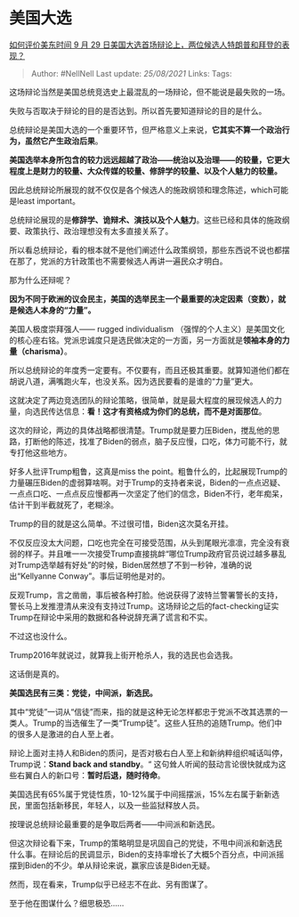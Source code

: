 # 美国大选
[如何评价美东时间 9 月 29 日美国大选首场辩论上，两位候选人特朗普和拜登的表现？](https://www.zhihu.com/question/423566768/answer/1501852693)

> Author: #NellNell 
> Last update: *25/08/2021* 
> Links:
> Tags:  

这场辩论当然是美国总统竞选史上最混乱的一场辩论，但不能说是最失败的一场。

失败与否取决于辩论的目的是否达到。所以首先要知道辩论的目的是什么。

总统辩论是美国大选的一个重要环节，但严格意义上来说，**它其实不算一个政治行为，虽然它产生政治后果**。

**美国选举本身所包含的较力远远超越了政治——统治以及治理——的较量，它更大程度上是财力的较量、大众传媒的较量、修辞学的较量、以及个人魅力的较量。**

因此总统辩论所展现的就不仅仅是各个候选人的施政纲领和理念陈述，which可能是least important。

总统辩论展现的是**修辞学、诡辩术、演技以及个人魅力**。这些已经和具体的施政纲要、政策执行、政治理想没有太多直接关系了。

所以看总统辩论，看的根本就不是他们阐述什么政策纲领，那些东西说不说也都摆在那了，党派的方针政策也不需要候选人再讲一遍民众才明白。

那为什么还辩呢？

**因为不同于欧洲的议会民主，美国的选举民主一个最重要的决定因素（变数），就是候选人本身的“力量”。**

美国人极度崇拜强人—— rugged individualism （强悍的个人主义）是美国文化的核心座右铭。党派忠诚度只是选民做决定的一方面，另一方面就是**领袖本身的力量（charisma）**。

所以总统辩论的年度秀一定要有。不仅要有，而且还极其重要。就算知道他们都在胡说八道，满嘴跑火车，也没关系。因为选民要看的是谁的“力量”更大。

这就决定了两边竞选团队的辩论策略，很简单，就是最大程度的展现候选人的力量，向选民传达信息：**看！这才有资格成为你们的总统，而不是对面那位**。

这次的辩论，两边的具体战略都很清楚。Trump就是要力压Biden，搅乱他的思路，打断他的陈述，找准了Biden的弱点，脑子反应慢，口吃，体力可能不行，就专打他这些地方。

好多人批评Trump粗鲁，这真是miss the point。粗鲁什么的，比起展现Trump的力量碾压Biden的虚弱算啥啊。对于Trump的支持者来说，Biden的一点点迟疑、一点点口吃、一点点反应慢都再一次坚定了他们的信念，Biden不行，老年痴呆，估计干到半截就死了，老糊涂。

Trump的目的就是这么简单。不过很可惜，Biden这次莫名开挂。

不仅反应没太大问题，口吃也完全在可接受范围，从头到尾眼光凛凛，完全没有衰弱的样子。并且唯一一次接受Trump直接挑衅“哪位Trump政府官员说过越多暴乱对Trump选举越有好处”的时候，Biden居然想了不到一秒钟，准确的说出“Kellyanne Conway”。事后证明他是对的。

反观Trump，言之凿凿，事后被各种打脸。他说获得了波特兰警署警长的支持，警长马上发推澄清从来没有支持过Trump。这场辩论之后的fact-checking证实Trump在辩论中采用的数据和各种说辞充满了谎言和不实。

不过这也没什么。

Trump2016年就说过，就算我上街开枪杀人，我的选民也会选我。

这话倒是真的。

**美国选民有三类：党徒，中间派，新选民。**

其中“党徒”一词从“信徒”而来，指的就是这种无论怎样都忠于党派不改其选票的一类人。Trump的当选催生了一类“Trump徒”。这些人狂热的追随Trump。他们中的很多人是激进的白人至上者。

辩论上面对主持人和Biden的质问，是否对极右白人至上和新纳粹组织喊话叫停，Trump说：**Stand back and standby**。“ 这句耸人听闻的鼓动言论很快就成为这些右翼白人的新口号：**暂时后退，随时待命**。

美国选民有65%属于党徒性质，10-12%属于中间摇摆派，15%左右属于新新选民，里面包括新移民，年轻人，以及一些监狱释放人员。

按理说总统辩论最重要的是争取后两者——中间派和新选民。

但这次辩论看下来，Trump的策略明显是巩固自己的党徒，不甩中间派和新选民什么事。在辩论后的民调显示，Biden的支持率增长了大概5个百分点，中间派摇摆到Biden的不少。单从辩论来说，赢家应该是Biden无疑。

然而，现在看来，Trump似乎已经志不在此、另有图谋了。

至于他在图谋什么？细思极恐……